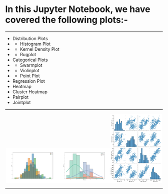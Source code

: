 <h1> In this Jupyter Notebook, we have covered the following plots:- </h1>
<hr>

- Distribution Plots
- - Histogram Plot
- - Kernel Density Plot
- - Rugplot
- Categorical Plots
- - Swarmplot
- - Violinplot
- - Point Plot
- Regression Plot
- Heatmap
- Cluster Heatmap
- Pairplot
- Jointplot
<hr>




<p align="center" width="100%">
    <img width="33%" src="histplot.jpeg"><img width="33%" src="hist.jpeg"><img width="33%" height="220" src="pairplot.jpeg">
</p>
<hr>
